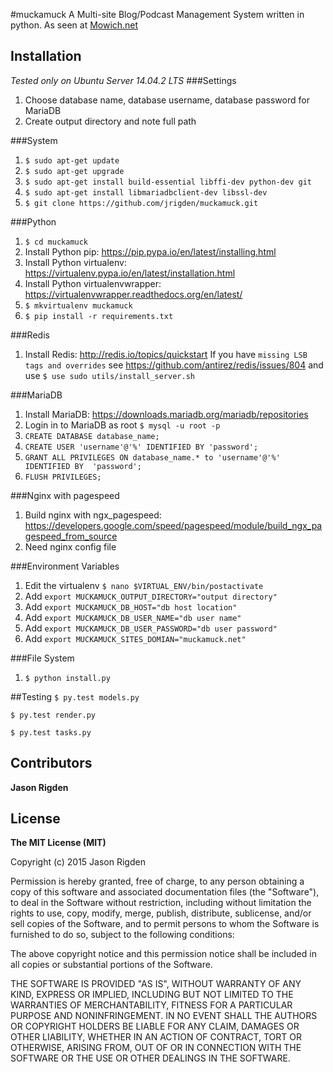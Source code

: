 #muckamuck
A Multi-site Blog/Podcast Management System written in python.
As seen at [Mowich.net](http://mowich.net)


## Installation

*Tested only on Ubuntu Server 14.04.2 LTS*
###Settings
1. Choose database name, database username, database password for MariaDB
2. Create output directory and note full path

###System
1. ```$ sudo apt-get update```
2. ```$ sudo apt-get upgrade```
3. ```$ sudo apt-get install build-essential libffi-dev python-dev git```
3. ```$ sudo apt-get install libmariadbclient-dev libssl-dev```
4. ```$ git clone https://github.com/jrigden/muckamuck.git```

###Python
1. ```$ cd muckamuck```
2. Install Python pip: https://pip.pypa.io/en/latest/installing.html
3. Install Python virtualenv: https://virtualenv.pypa.io/en/latest/installation.html
4. Install Python virtualenvwrapper: https://virtualenvwrapper.readthedocs.org/en/latest/
5. ```$ mkvirtualenv muckamuck```
5. ```$ pip install -r requirements.txt```

###Redis
1. Install Redis: http://redis.io/topics/quickstart If you have ```missing LSB tags and overrides``` see https://github.com/antirez/redis/issues/804 and use ```$ use sudo utils/install_server.sh```

###MariaDB
1. Install MariaDB: https://downloads.mariadb.org/mariadb/repositories
2. Login in to MariaDB as root ```$ mysql -u root -p```
3. ```CREATE DATABASE database_name;```
4. ```CREATE USER 'username'@'%' IDENTIFIED BY 'password';```
5. ```GRANT ALL PRIVILEGES ON database_name.* to 'username'@'%'      IDENTIFIED BY  'password';```
6. ```FLUSH PRIVILEGES;```

###Nginx with pagespeed
1. Build nginx with ngx_pagespeed: https://developers.google.com/speed/pagespeed/module/build_ngx_pagespeed_from_source
2. Need nginx config file

###Environment Variables
1. Edit the virtualenv ```$ nano $VIRTUAL_ENV/bin/postactivate```
2. Add ```export MUCKAMUCK_OUTPUT_DIRECTORY="output directory"```
3. Add ```export MUCKAMUCK_DB_HOST="db host location"```
4. Add ```export MUCKAMUCK_DB_USER_NAME="db user name"```
5. Add ```export MUCKAMUCK_DB_USER_PASSWORD="db user password"```
5. Add ```export MUCKAMUCK_SITES_DOMIAN="muckamuck.net"```


###File System
1. ```$ python install.py```

##Testing
```$ py.test models.py```

```$ py.test render.py```

```$ py.test tasks.py```


## Contributors
**Jason Rigden**
## License
**The MIT License (MIT)**

Copyright (c) 2015 Jason Rigden

Permission is hereby granted, free of charge, to any person obtaining a copy
of this software and associated documentation files (the "Software"), to deal
in the Software without restriction, including without limitation the rights
to use, copy, modify, merge, publish, distribute, sublicense, and/or sell
copies of the Software, and to permit persons to whom the Software is
furnished to do so, subject to the following conditions:

The above copyright notice and this permission notice shall be included in
all copies or substantial portions of the Software.

THE SOFTWARE IS PROVIDED "AS IS", WITHOUT WARRANTY OF ANY KIND, EXPRESS OR
IMPLIED, INCLUDING BUT NOT LIMITED TO THE WARRANTIES OF MERCHANTABILITY,
FITNESS FOR A PARTICULAR PURPOSE AND NONINFRINGEMENT. IN NO EVENT SHALL THE
AUTHORS OR COPYRIGHT HOLDERS BE LIABLE FOR ANY CLAIM, DAMAGES OR OTHER
LIABILITY, WHETHER IN AN ACTION OF CONTRACT, TORT OR OTHERWISE, ARISING FROM,
OUT OF OR IN CONNECTION WITH THE SOFTWARE OR THE USE OR OTHER DEALINGS IN
THE SOFTWARE.
